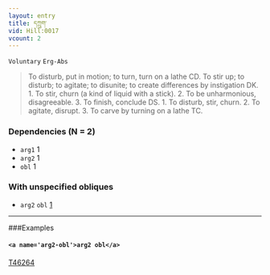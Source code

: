 ```yaml
---
layout: entry
title: དཀྲུག་
vid: Hill:0017
vcount: 2
---
```

`Voluntary` `Erg-Abs`
> To disturb, put in motion; to turn, turn on a lathe CD\.
To stir up; to disturb; to agitate; to disunite; to create differences by instigation DK\.
1\.
 To stir, churn (a kind of liquid with a stick)\.
 2\.
 To be unharmonious, disagreeable\.
 3\.
 To finish, conclude DS\.
 1\.
 To disturb, stir, churn\.
 2\.
 To agitate, disrupt\.
 3\.
 To carve by turning on a lathe TC\.

### Dependencies (N = 2)
* `arg1` 1
* `arg2` 1
* `obl` 1


### With unspecified obliques
* `arg2` `obl` [1](#arg2-obl)

---

###Examples




#### `<a name='arg2-obl'>arg2 obl</a>`

<a target='blank' href='http://tibetanverbs.soas.ac.uk/~badw/#/bu_ston/069b?focus=T46264'>T46264</a>
